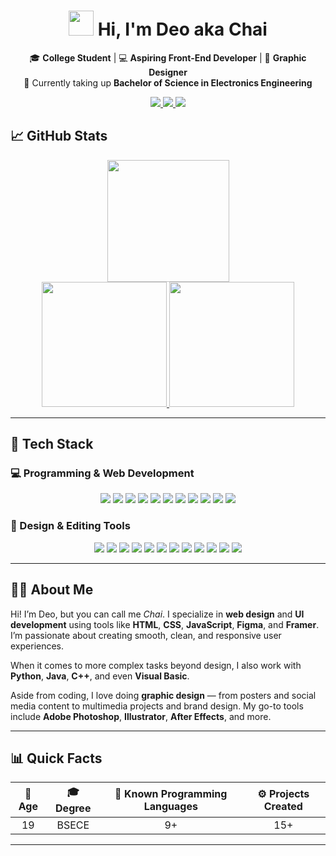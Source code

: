 <h1 align="center"><img src="https://media.giphy.com/media/hvRJCLFzcasrR4ia7z/giphy.gif" width="40px"> Hi, I'm Deo aka Chai</h1>
<p align="center">
  🎓 <strong>College Student</strong> | 💻 <strong>Aspiring Front-End Developer</strong> | 🎨 <strong>Graphic Designer</strong><br>
  📍 Currently taking up <strong>Bachelor of Science in Electronics Engineering</strong>
</p>
<div align="center">
  <a href="https://web.facebook.com/christiandeomanlangit725">
    <img src="https://img.shields.io/badge/Facebook-%231877F2.svg?style=for-the-badge&logo=Facebook&logoColor=white">
  </a>
  <a href="https://www.linkedin.com/in/christiandeomanlangit725/">
    <img src="https://img.shields.io/badge/linkedin-%230077B5.svg?style=for-the-badge&logo=linkedin&logoColor=white">
  </a>
  <a href="https://www.instagram.com/christiandeomanlangit">
    <img src="https://img.shields.io/badge/Instagram-%23E4405F.svg?style=for-the-badge&logo=Instagram&logoColor=white">
  </a>
</div>


## 📈 GitHub Stats

<div align="center">
  <a href="https://github.com/ChristianDeoManlangit">
    <img height="195em" src="http://github-profile-summary-cards.vercel.app/api/cards/profile-details?username=ChristianDeoManlangit&theme=react">
  </a>
</div>

<div align="center">
  <a href="https://github.com/ChristianDeoManlangit">
    <img height="200em" src="http://github-profile-summary-cards.vercel.app/api/cards/stats?username=ChristianDeoManlangit&theme=react">
    <img height="200em" src="http://github-profile-summary-cards.vercel.app/api/cards/repos-per-language?username=ChristianDeoManlangit&theme=react">
  </a>
</div>

---

## 🧰 Tech Stack

### 💻 Programming & Web Development
<div align="center">
  <img src="https://img.shields.io/badge/html5-%23E34F26.svg?style=for-the-badge&logo=html5&logoColor=white">
  <img src="https://img.shields.io/badge/css3-%231572B6.svg?style=for-the-badge&logo=css3&logoColor=white">
  <img src="https://img.shields.io/badge/tailwindcss-%2338B2AC.svg?style=for-the-badge&logo=tailwind-css&logoColor=white">
  <img src="https://img.shields.io/badge/javascript-%23323330.svg?style=for-the-badge&logo=javascript&logoColor=%23F7DF1E">
  <img src="https://img.shields.io/badge/python-3670A0?style=for-the-badge&logo=python&logoColor=ffdd54">
  <img src="https://img.shields.io/badge/java-%23ED8B00.svg?style=for-the-badge&logo=openjdk&logoColor=white">
  <img src="https://img.shields.io/badge/c++-%2300599C.svg?style=for-the-badge&logo=c%2B%2B&logoColor=white">
  <img src="https://img.shields.io/badge/.NET-5C2D91?style=for-the-badge&logo=.net&logoColor=white">
  <img src="https://img.shields.io/badge/lua-%232C2D72.svg?style=for-the-badge&logo=lua&logoColor=white">
  <img src="https://img.shields.io/badge/TensorFlow-FF6F00.svg?style=for-the-badge&logo=TensorFlow&logoColor=white">
  <img src="https://img.shields.io/badge/OpenCV-5C3EE8.svg?style=for-the-badge&logo=OpenCV&logoColor=white">
</div>

### 🎨 Design & Editing Tools
<div align="center">
  <img src="https://img.shields.io/badge/Adobe%20After%20Effects-9999FF.svg?style=for-the-badge&logo=Adobe%20After%20Effects&logoColor=white">
  <img src="https://img.shields.io/badge/Adobe%20Audition-9999FF.svg?style=for-the-badge&logo=Adobe%20Audition&logoColor=white">
  <img src="https://img.shields.io/badge/Adobe%20Premiere%20Pro-9999FF.svg?style=for-the-badge&logo=Adobe%20Premiere%20Pro&logoColor=white">
  <img src="https://img.shields.io/badge/adobe%20photoshop-%2331A8FF.svg?style=for-the-badge&logo=adobe%20photoshop&logoColor=white">
  <img src="https://img.shields.io/badge/adobe%20illustrator-%23FF9A00.svg?style=for-the-badge&logo=adobe%20illustrator&logoColor=white">
  <img src="https://img.shields.io/badge/DaVinci%20Resolve-233A51.svg?style=for-the-badge&logo=DaVinci-Resolve&logoColor=white">
  <img src="https://img.shields.io/badge/AutoCAD-E51050.svg?style=for-the-badge&logo=AutoCAD&logoColor=white">
  <img src="https://img.shields.io/badge/Cinema%204D-011A6A.svg?style=for-the-badge&logo=Cinema-4D&logoColor=white">
  <img src="https://img.shields.io/badge/SketchUp-005F9E.svg?style=for-the-badge&logo=SketchUp&logoColor=white">
  <img src="https://img.shields.io/badge/Canva-00C4CC.svg?style=for-the-badge&logo=Canva&logoColor=white">
  <img src="https://img.shields.io/badge/Figma-F24E1E.svg?style=for-the-badge&logo=Figma&logoColor=white">
  <img src="https://img.shields.io/badge/Framer-0055FF.svg?style=for-the-badge&logo=Framer&logoColor=white">
</div>

---

## 👨‍💻 About Me

Hi! I’m Deo, but you can call me <em>Chai</em>. I specialize in **web design** and **UI development** using tools like **HTML**, **CSS**, **JavaScript**, **Figma**, and **Framer**. I’m passionate about creating smooth, clean, and responsive user experiences.

When it comes to more complex tasks beyond design, I also work with **Python**, **Java**, **C++**, and even **Visual Basic**.

Aside from coding, I love doing **graphic design** — from posters and social media content to multimedia projects and brand design. My go-to tools include **Adobe Photoshop**, **Illustrator**, **After Effects**, and more.

---

## 📊 Quick Facts

<p align="center">
  <table align="center">
    <thead>
      <tr>
        <th>🔢 Age</th>
        <th>🎓 Degree</th>
        <th>💬 Known Programming Languages</th>
        <th>⚙️ Projects Created</th>
      </tr>
    </thead>
    <tbody>
      <tr>
        <td align="center">19</td>
        <td align="center">BSECE</td>
        <td align="center">9+</td>
        <td align="center">15+</td>
      </tr>
    </tbody>
  </table>
</p>



---
